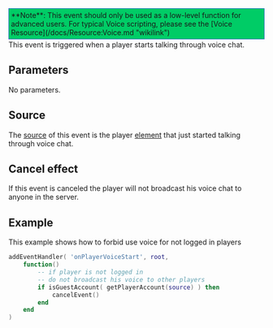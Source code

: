 <div style="border: 1px dotted blue; background: #00CC66;padding:4px;margin-bottom:2px;">
**Note**: This event should only be used as a low-level function for advanced users. For typical Voice scripting, please see the [Voice Resource](/docs/Resource:Voice.md "wikilink")

</div>
This event is triggered when a player starts talking through voice chat.

Parameters
----------

No parameters.

Source
------

The [source](/docs/event_system#Event_source.md "wikilink") of this event is the player [element](/element.md "wikilink") that just started talking through voice chat.

Cancel effect
-------------

If this event is canceled the player will not broadcast his voice chat to anyone in the server.

Example
-------

This example shows how to forbid use voice for not logged in players

``` lua
addEventHandler( 'onPlayerVoiceStart', root,
    function()
        -- if player is not logged in
        -- do not broadcast his voice to other players
        if isGuestAccount( getPlayerAccount(source) ) then
            cancelEvent()
        end
    end
)
```
